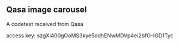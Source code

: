 ## Qasa image carousel

A codetest received from Qasa

access key: szgXi400gOoMS3kye5ddhENwMDVp4ei2bfO-IGD1Tyc